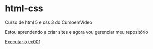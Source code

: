 # html-css
 Curso de html 5 e css 3 do CursoemVideo

Estou aprendendo a criar sites e agora vou gerenciar meu repositório

<a href="https://https://lucaspteixeira11.github.io/html-css/exercicios/EX001-Primeirostestes/index.html"> Executar o ex001</a>